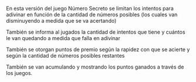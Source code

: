 En esta versión del juego Número Secreto se limitan los intentos para adivinar en función de la cantidad de números posibles (los cuales van disminuyendo a medida que se va acertando)

También se informa al jugados la cantidad de intentos que tiene y cuántos le van quedando a medida que falla en adivinar

También se otorgan puntos de premio según la rapidez con que se acierte y según la cantidad de números posibles restantes

También se van acumulando y mostrando los puntos ganados a través de los juegos.

